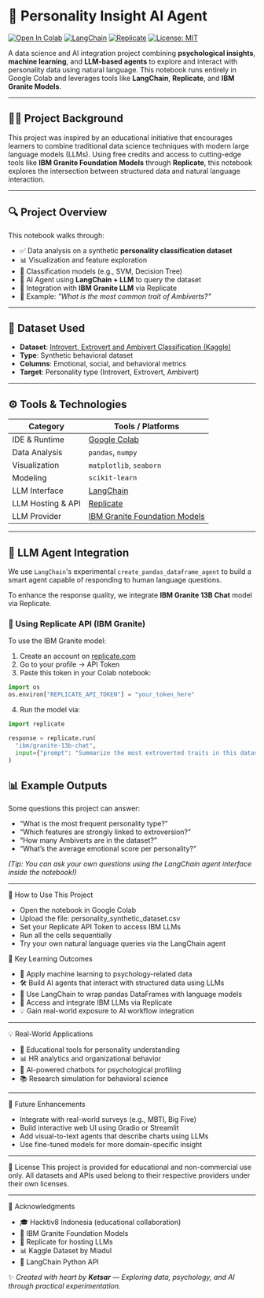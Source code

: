 # 🧠 Personality Insight AI Agent

[![Open In Colab](https://colab.research.google.com/assets/colab-badge.svg)](https://colab.research.google.com/)
[![LangChain](https://img.shields.io/badge/Made%20with-LangChain-blue)](https://python.langchain.com/)
[![Replicate](https://img.shields.io/badge/Powered%20by-Replicate-29a3d5?logo=replicate)](https://replicate.com/)
[![License: MIT](https://img.shields.io/badge/License-MIT-yellow.svg)](#)

A data science and AI integration project combining **psychological insights**, **machine learning**, and **LLM-based agents** to explore and interact with personality data using natural language. This notebook runs entirely in Google Colab and leverages tools like **LangChain**, **Replicate**, and **IBM Granite Models**.

---

## 👨‍🏫 Project Background

This project was inspired by an educational initiative that encourages learners to combine traditional data science techniques with modern large language models (LLMs). Using free credits and access to cutting-edge tools like **IBM Granite Foundation Models** through **Replicate**, this notebook explores the intersection between structured data and natural language interaction.

---

## 🔍 Project Overview

This notebook walks through:

- ✅ Data analysis on a synthetic **personality classification dataset**
- 📊 Visualization and feature exploration
- 🧠 Classification models (e.g., SVM, Decision Tree)
- 🤖 AI Agent using **LangChain + LLM** to query the dataset
- 🔗 Integration with **IBM Granite LLM** via Replicate
- 💬 Example: _"What is the most common trait of Ambiverts?"_

---

## 📁 Dataset Used

- **Dataset**: [Introvert, Extrovert and Ambivert Classification (Kaggle)](https://www.kaggle.com/datasets/miadul/introvert-extrovert-and-ambivert-classification)  
- **Type**: Synthetic behavioral dataset  
- **Columns**: Emotional, social, and behavioral metrics  
- **Target**: Personality type (Introvert, Extrovert, Ambivert)  

---

## ⚙️ Tools & Technologies

| Category            | Tools / Platforms |
|---------------------|-------------------|
| IDE & Runtime        | [Google Colab](https://colab.research.google.com/) |
| Data Analysis        | `pandas`, `numpy` |
| Visualization        | `matplotlib`, `seaborn` |
| Modeling             | `scikit-learn` |
| LLM Interface        | [LangChain](https://python.langchain.com/) |
| LLM Hosting & API    | [Replicate](https://replicate.com/) |
| LLM Provider         | [IBM Granite Foundation Models](https://research.ibm.com/interactive/granite/) |

---

## 🤖 LLM Agent Integration

We use `LangChain`'s experimental `create_pandas_dataframe_agent` to build a smart agent capable of responding to human language questions.

To enhance the response quality, we integrate **IBM Granite 13B Chat** model via Replicate.

### 🔐 Using Replicate API (IBM Granite)

To use the IBM Granite model:

1. Create an account on [replicate.com](https://replicate.com/)
2. Go to your profile → API Token
3. Paste this token in your Colab notebook:

```python
import os
os.environ["REPLICATE_API_TOKEN"] = "your_token_here"
```

4. Run the model via:
```python
import replicate

response = replicate.run(
  "ibm/granite-13b-chat",
  input={"prompt": "Summarize the most extroverted traits in this dataset"}
)
```

## 📊 Example Outputs
Some questions this project can answer:

- “What is the most frequent personality type?”
- “Which features are strongly linked to extroversion?”
- “How many Ambiverts are in the dataset?”
- “What’s the average emotional score per personality?”

_(Tip: You can ask your own questions using the LangChain agent interface inside the notebook!)_

---

🧪 How to Use This Project
- Open the notebook in Google Colab
- Upload the file: personality_synthetic_dataset.csv
- Set your Replicate API Token to access IBM LLMs
- Run all the cells sequentially
- Try your own natural language queries via the LangChain agent

🚀 Key Learning Outcomes
- 🌱 Apply machine learning to psychology-related data
- 🛠 Build AI agents that interact with structured data using LLMs
- 🧠 Use LangChain to wrap pandas DataFrames with language models
- 🔗 Access and integrate IBM LLMs via Replicate
- 💡 Gain real-world exposure to AI workflow integration

---

💡 Real-World Applications
- 🧬 Educational tools for personality understanding
- 📊 HR analytics and organizational behavior
- 🤖 AI-powered chatbots for psychological profiling
- 📚 Research simulation for behavioral science

---

📌 Future Enhancements
- Integrate with real-world surveys (e.g., MBTI, Big Five)
- Build interactive web UI using Gradio or Streamlit
- Add visual-to-text agents that describe charts using LLMs
- Use fine-tuned models for more domain-specific insight

---

📄 License
This project is provided for educational and non-commercial use only.
All datasets and APIs used belong to their respective providers under their own licenses.

---

🙌 Acknowledgments
- 🎓 Hacktiv8 Indonesia (educational collaboration)
- 🤝 IBM Granite Foundation Models
- 🔗 Replicate for hosting LLMs
- 📊 Kaggle Dataset by Miadul
- 🧠 LangChain Python API

✨ _Created with heart by **Ketsar** — Exploring data, psychology, and AI through practical experimentation._
